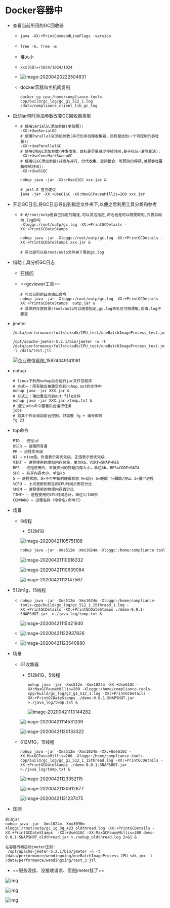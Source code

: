 # Docker容器中

* 查看当前所用的GC回收器

  * `java -XX:+PrintCommandLineFlags -version`

  * `free -h`、`free -m`

  * 堆大小
    
  * `xxx(GB)=/1024/1024/1024`
    
  * ![image-20200420222504831](/Users/dingyuanjie/Documents/study/github/woodyprogram/img/image-20200420222504831.png)

  * docker容器和主机间复制

    ```shell
    docker cp cpu:/home/compliance-tools-cpp/build/gc_log/gc_g1_512_1.log /data/compliance_client_lib_gc_log
    ```

* 启动jar包时添加参数改变GC回收器类型

  * ```shell
    # 使用SerialGC添加参数(单线程):       
    -XX:+UseSerialGC
    # 使用ParallelGC添加参数(并行的多线程收集器，目标是达到一个可控制的吞吐量):     
    -XX:+UseParallelGC 
    # 使用CMSGC添加参数(并发收集，目标是尽量减少停顿时间,基于标记-清除算法):          
    -XX:+UseConcMarkSweepGC
    # 使用G1GC添加参数(并发与并行、分代收集、空间整合、可预测的停顿,兼顾吞吐量和停顿时间):           
    -XX:+UseG1GC
    
    nohup java -jar -XX:+UseG1GC xxx.jar &
    
    # jdk1.8 官方建议
    java -jar -XX:+UseG1GC -XX:MaxGCPauseMillis=200 xxx.jar
    ```

* 开启GC日志,将GC日志导出到指定文件夹下,以便之后利用工具分析和参考

  * ```shell
    # #/root/outp是自己指定的路径,可以灵活指定,命名也是可以随便取的,只要后缀为.log即可
    -Xloggc:/root/outp/gc.log -XX:+PrintGCDetails -XX:+PrintGCDateStamps
    
    nohup java -jar -Xloggc:/root/outp/gc.log -XX:+PrintGCDetails -XX:+PrintGCDateStamps xxx.jar &
    
    # 启动后可以在root/outp文件夹下看到gc.log
    ```

* 借助工具分析GC日志

  * [在线的](https://gceasy.io/)
  
  * ==gcviewer工具==
  
    ```shell
    # 可以识别的日志输出命令
    nohup java -jar -Xloggc:/root/outp/gc.log -XX:+PrintGCDetails -XX:+PrintGCDateStamps  outp.jar &
    # 具体的存放目录/root/outp可以随意指定,gc.log命名也可随便取,后缀.log不要变
    ```

* jmeter

  ```shell
  /data/performance/fullstcksdk/CPU_test/oneBatchImageProcess_test.jmx
  
  /opt/apache-jmeter-5.2.1/bin/jmeter -n -t /data/performance/fullstcksdk/CPU_test/oneBatchImageProcess_test.jmx  -l /data/test.jtl
  ```

  ![企业微信截图_15874349141061](/Users/dingyuanjie/Documents/study/github/woodyprogram/img/企业微信截图_15874349141061.png)

* nohup

  ```shell
  # linux下利用nohup后台运行jar文件包程序
  # 方式一：所有输出被重定向到nohup.out的文件中
  nohup java -jar XXX.jar &
  # 方式二：输出重定向到out.file文件
  nohup java -jar XXX.jar >temp.txt &
  # 通过jobs命令查看后台运行任务
  jobs
  # 将某个作业调回前台控制，只需要 fg + 编号即可
  fg 23
  ```

* top命令

  ```shell
  PID — 进程id
  USER — 进程所有者
  PR — 进程优先级
  NI — nice值。负值表示高优先级，正值表示低优先级
  VIRT — 进程使用的虚拟内存总量，单位kb。VIRT=SWAP+RES
  RES — 进程使用的、未被换出的物理内存大小，单位kb。RES=CODE+DATA
  SHR — 共享内存大小，单位kb
  S — 进程状态。D=不可中断的睡眠状态 R=运行 S=睡眠 T=跟踪/停止 Z=僵尸进程
  %CPU — 上次更新到现在的CPU时间占用百分比
  %MEM — 进程使用的物理内存百分比
  TIME+ — 进程使用的CPU时间总计，单位1/100秒
  COMMAND — 进程名称（命令名/命令行）
  ```

* 场景

  * 5线程

    * 512M1G

    ![image-20200421105751188](/Users/dingyuanjie/Documents/study/github/woodyprogram/img/image-20200421105751188.png)

    ```java
    nohup java -jar -Xms512m -Xmx1024m -Xloggc:/home/compliance-tools-cpp/build/gc_log/gc_default_512_1.log -XX:+PrintGCDetails -XX:+PrintGCDateStamps ./demo-0.0.1-SNAPSHOT.jar  >./java_log/temp.txt &
    ```

    ![image-20200421110616332](/Users/dingyuanjie/Documents/study/github/woodyprogram/img/image-20200421110616332.png)

    ![image-20200421110639084](/Users/dingyuanjie/Documents/study/github/woodyprogram/img/image-20200421110639084.png)

    ![image-20200421112147567](/Users/dingyuanjie/Documents/study/github/woodyprogram/img/image-20200421112147567.png)

* 512m1g，15线程

  * ```shell
    nohup java -jar -Xms512m -Xmx1024m -Xloggc:/home/compliance-tools-cpp/build/gc_log/gc_512_1_15thread_1.log -XX:+PrintGCDetails -XX:+PrintGCDateStamps ./demo-0.0.1-SNAPSHOT.jar  >./java_log/temp.txt &
    ```

    ![image-20200421115421940](/Users/dingyuanjie/Documents/study/github/woodyprogram/img/image-20200421115421940.png)

  * ![image-20200421122937826](/Users/dingyuanjie/Documents/study/github/woodyprogram/img/image-20200421122937826.png)

  * ![image-20200421123540880](/Users/dingyuanjie/Documents/study/github/woodyprogram/img/image-20200421123540880.png)

* 场景

  * G1收集器

    * 512M1G，5线程

      ```shell
      nohup java -jar -Xms512m -Xmx1024m -XX:+UseG1GC -XX:MaxGCPauseMillis=200 -Xloggc:/home/compliance-tools-cpp/build/gc_log/gc_g1_512_1.log -XX:+PrintGCDetails -XX:+PrintGCDateStamps ./demo-0.0.1-SNAPSHOT.jar  >./java_log/temp.txt &
      ```

      ![image-20200421113144282](/Users/dingyuanjie/Documents/study/github/woodyprogram/img/image-20200421113144282.png)

    ![image-20200421114531209](/Users/dingyuanjie/Documents/study/github/woodyprogram/img/image-20200421114531209.png)

    

    ![image-20200421120133322](/Users/dingyuanjie/Documents/study/github/woodyprogram/img/image-20200421120133322.png)

  * 512M1G，15线程

    ```shell
    nohup java -jar -Xms512m -Xmx1024m -XX:+UseG1GC -XX:MaxGCPauseMillis=200 -Xloggc:/home/compliance-tools-cpp/build/gc_log/gc_g1_512_1_15thread.log -XX:+PrintGCDetails -XX:+PrintGCDateStamps ./demo-0.0.1-SNAPSHOT.jar  >./java_log/temp.txt &
    ```

    ![image-20200421123352115](/Users/dingyuanjie/Documents/study/github/woodyprogram/img/image-20200421123352115.png)

    ![image-20200421130612677](/Users/dingyuanjie/Documents/study/github/woodyprogram/img/image-20200421130612677.png)

    ![image-20200421131237475](/Users/dingyuanjie/Documents/study/github/woodyprogram/img/image-20200421131237475.png)

* 压测

```shell
启动jar
nohup java -jar -Xms1024m -Xmx3096m -Xloggc:/root/outp/gc_1g_3g_423_oldthread.log -XX:+PrintGCDetails -XX:+PrintGCDateStamps  -XX:+UseG1GC -XX:MaxGCPauseMillis=200 demo-0.0.1-SNAPSHOT_oldthread.jar >./nohup_oldthread.log 2>&1 &
```

```shell
在容器外面启动jmeter压测：
 /opt/apache-jmeter-5.2.1/bin/jmeter -n -t /data/performance/wendingxing/oneBatchImageProcess_CPU_sdk.jmx -l /data/performance/wendingxing/test_3.jtl
```

* ==服务没挂、没接收请求、但是jmeter挂了==

![img](https://img-blog.csdn.net/2018092818225795?watermark/2/text/aHR0cHM6Ly9ibG9nLmNzZG4ubmV0L2xvdmV4aWFvdGFvemk=/font/5a6L5L2T/fontsize/400/fill/I0JBQkFCMA==/dissolve/70)

![img](https://img-blog.csdn.net/20180928172321237?watermark/2/text/aHR0cHM6Ly9ibG9nLmNzZG4ubmV0L2xvdmV4aWFvdGFvemk=/font/5a6L5L2T/fontsize/400/fill/I0JBQkFCMA==/dissolve/70)

![img](https://img-blog.csdn.net/20180928171804236?watermark/2/text/aHR0cHM6Ly9ibG9nLmNzZG4ubmV0L2xvdmV4aWFvdGFvemk=/font/5a6L5L2T/fontsize/400/fill/I0JBQkFCMA==/dissolve/70)









